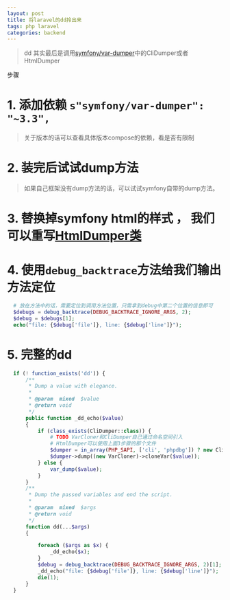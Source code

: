 ```yaml
---
layout: post
title: 将laravel的dd拎出来
tags: php laravel
categories: backend
---
```


> dd 其实最后是调用[symfony/var-dumper](https://github.com/symfony/var-dumper)中的CliDumper或者HtmlDumper

步骤
# 1. 添加依赖 ```s"symfony/var-dumper": "~3.3",```
> 关于版本的话可以查看具体版本compose的依赖，看是否有限制

# 2. 装完后试试dump方法
> 如果自己框架没有dump方法的话，可以试试symfony自带的dump方法。

# 3. 替换掉symfony html的样式 ， 我们可以重写[HtmlDumper类](https://github.com/laravel/framework/blob/5.5/src/Illuminate/Support/Debug/HtmlDumper.php)

# 4. 使用```debug_backtrace```方法给我们输出方法定位
```php
  # 放在方法中的话，需要定位到调用方法位置，只需拿到debug中第二个位置的信息即可
  $debugs = debug_backtrace(DEBUG_BACKTRACE_IGNORE_ARGS, 2);
  $debug = $debugs[1];
  echo("file: {$debug['file']}, line: {$debug['line']}");
```

# 5. 完整的dd
```php
  if (! function_exists('dd')) {
      /**
       * Dump a value with elegance.
       *
       * @param  mixed  $value
       * @return void
       */
      public function _dd_echo($value)
      {
          if (class_exists(CliDumper::class)) {
              # TODO VarCloner和CliDumper自己通过命名空间引入
              # HtmlDumper可以使用上面3步骤的那个文件
              $dumper = in_array(PHP_SAPI, ['cli', 'phpdbg']) ? new CliDumper : new HtmlDumper;
              $dumper->dump((new VarCloner)->cloneVar($value));
          } else {
              var_dump($value);
          }
      }
      /**
       * Dump the passed variables and end the script.
       *
       * @param  mixed  $args
       * @return void
       */
      function dd(...$args)
      {

          foreach ($args as $x) {
              _dd_echo($x);
          }
          $debug = debug_backtrace(DEBUG_BACKTRACE_IGNORE_ARGS, 2)[1];
          _dd_echo("file: {$debug['file']}, line: {$debug['line']}");
          die(1);
      }
  }

```
